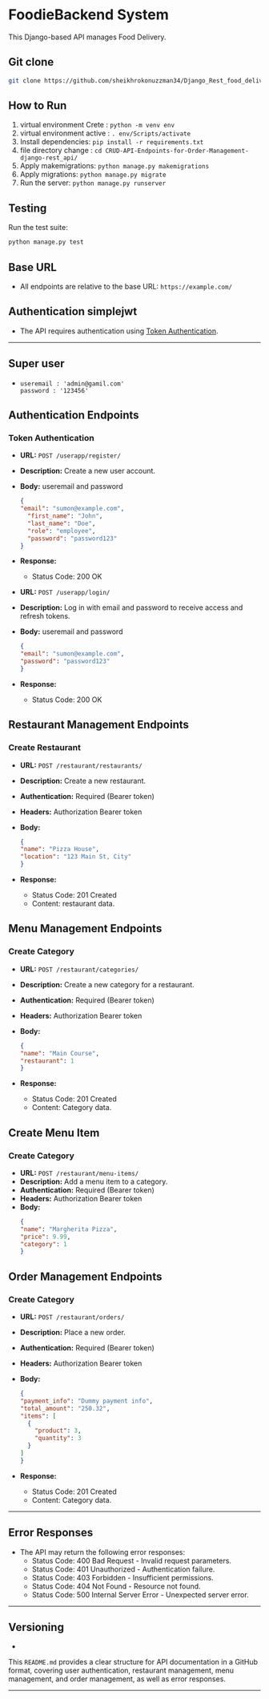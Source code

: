 # FoodieBackend System

This Django-based API manages Food Delivery.

## Git clone
   ```bash
   git clone https://github.com/sheikhrokonuzzman34/Django_Rest_food_delivery_company.git

   ``` 


## How to Run

1. virtual environment Crete : `python -m venv env`
2. virtual environment active : `. env/Scripts/activate`
3. Install dependencies: `pip install -r requirements.txt`
4. file directory change : `cd CRUD-API-Endpoints-for-Order-Management-django-rest_api/`
5. Apply makemigrations: `python manage.py makemigrations`
6. Apply migrations: `python manage.py migrate`
7. Run the server: `python manage.py runserver`

## Testing

Run the test suite:

```bash
python manage.py test
```   


## Base URL
- All endpoints are relative to the base URL: `https://example.com/`

## Authentication simplejwt
- The API requires authentication using [Token Authentication](https://django-rest-framework-simplejwt.readthedocs.io/en/latest/getting_started.html).

---

##  Super user
-
  ```text
  useremail : 'admin@gamil.com'
  password : '123456'
  ```


## Authentication Endpoints

### Token Authentication
- **URL:** `POST /userapp/register/`
- **Description:** Create a new user account.
- **Body:**  useremail and password
  ```json
  {
  "email": "sumon@example.com",
    "first_name": "John",
    "last_name": "Doe",
    "role": "employee",  
    "password": "password123"
  }
- **Response:**
  - Status Code: 200 OK


- **URL:** `POST /userapp/login/`
- **Description:** Log in with email and password to receive access and refresh tokens.
- **Body:**  useremail and password
  ```json
  {
  "email": "sumon@example.com",
  "password": "password123"
  }
- **Response:**
  - Status Code: 200 OK


## Restaurant Management Endpoints
  
### Create Restaurant
- **URL:** `POST /restaurant/restaurants/`
- **Description:** Create a new restaurant.
- **Authentication:** Required (Bearer token)
- **Headers:** Authorization Bearer token
- **Body:** 
  ```json
  {
  "name": "Pizza House",
  "location": "123 Main St, City"
  }
  ```

- **Response:**
  - Status Code: 201 Created
  - Content: restaurant data.

## Menu Management Endpoints

### Create Category
- **URL:** `POST /restaurant/categories/`
- **Description:** Create a new category for a restaurant.
- **Authentication:** Required (Bearer token)
- **Headers:** Authorization Bearer token
- **Body:** 
  ```json
  {
  "name": "Main Course",
  "restaurant": 1
  }

  ```

- **Response:**
  - Status Code: 201 Created
  - Content: Category  data.


## Create Menu Item

### Create Category
- **URL:** `POST /restaurant/menu-items/`
- **Description:** Add a menu item to a category.
- **Authentication:** Required (Bearer token)
- **Headers:** Authorization Bearer token
- **Body:** 
  ```json
  {
  "name": "Margherita Pizza",
  "price": 9.99,
  "category": 1
  }

## Order Management Endpoints

### Create Category
- **URL:** `POST /restaurant/orders/`
- **Description:** Place a new order.
- **Authentication:** Required (Bearer token)
- **Headers:** Authorization Bearer token
- **Body:** 
  ```json
  {
  "payment_info": "Dummy payment info",
  "total_amount": "250.32",
  "items": [
    {
      "product": 3,
      "quantity": 3
    }
  ]
  }

  ```

- **Response:**
  - Status Code: 201 Created
  - Content: Category  data.


---



## Error Responses
- The API may return the following error responses:
  - Status Code: 400 Bad Request - Invalid request parameters.
  - Status Code: 401 Unauthorized - Authentication failure.
  - Status Code: 403 Forbidden - Insufficient permissions.
  - Status Code: 404 Not Found - Resource not found.
  - Status Code: 500 Internal Server Error - Unexpected server error.

---

## Versioning
- 
This `README.md` provides a clear structure for API documentation in a GitHub format, covering user authentication, restaurant management, menu management, and order management, as well as error responses.


---

